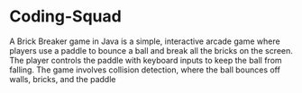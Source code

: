 # Coding-Squad
A Brick Breaker game in Java is a simple, interactive arcade game where players use a paddle to bounce a ball and break all the bricks on the screen. The player controls the paddle with keyboard inputs to keep the ball from falling. The game involves collision detection, where the ball bounces off walls, bricks, and the paddle
